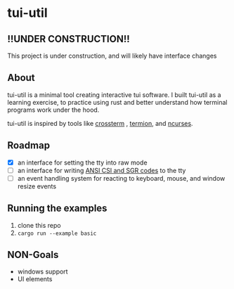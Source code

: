 # tui-util

## !!UNDER CONSTRUCTION!!
This project is under construction, and will likely have interface changes

## About
tui-util is a minimal tool creating interactive tui software. I built tui-util as
a learning exercise, to practice using rust and better understand how terminal
programs work under the hood.

tui-util is inspired by tools like [crossterm](https://github.com/crossterm-rs/crossterm)
, [termion](https://github.com/redox-os/termion), and [ncurses](https://invisible-island.net/ncurses/announce.html).

## Roadmap
* [x] an interface for setting the tty into raw mode
* [ ] an interface for writing [ANSI CSI and SGR codes](https://en.wikipedia.org/wiki/ANSI_escape_code) to the tty
* [ ] an event handling system for reacting to keyboard, mouse, and window resize events

## Running the examples
1. clone this repo
2. `cargo run --example basic`

## NON-Goals
* windows support
* UI elements
